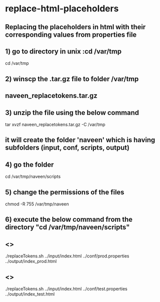 # replace-html-placeholders
## Replacing the placeholders in html with their corresponding values from properties file
## 1) go to directory in unix :cd /var/tmp
cd /var/tmp

## 2) winscp the .tar.gz file to folder /var/tmp
## naveen_replacetokens.tar.gz

## 3) unzip the file using the below command
tar xvzf naveen_replacetokens.tar.gz -C /var/tmp

## it will create the folder 'naveen' which is having subfolders (input, conf, scripts, output)
## 4) go the folder  
cd /var/tmp/naveen/scripts

## 5) change the permissions of the files 
chmod -R 755 /var/tmp/naveen

## 6) execute the below command from the directory "cd /var/tmp/naveen/scripts"
## <<PROD ENVIRONMENT>>
./replaceTokens.sh ../input/index.html ../conf/prod.properties ../output/index_prod.html

## <<TEST ENVIRONMENT>>
./replaceTokens.sh ../input/index.html ../conf/test.properties ../output/index_test.html
